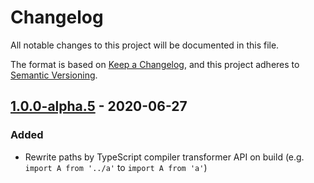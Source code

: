 # Changelog

All notable changes to this project will be documented in this file.

The format is based on [Keep a Changelog](https://keepachangelog.com/en/1.0.0/),
and this project adheres to [Semantic Versioning](https://semver.org/spec/v2.0.0.html).

## [1.0.0-alpha.5] - 2020-06-27

### Added
- Rewrite paths by TypeScript compiler transformer API on build (e.g. `import A from '../a'` to `import A from 'a'`)

[1.0.0-alpha.5]: https://github.com/rocket-hangar/rocket-punch/releases/tag/v1.0.0-alpha.5
[1.0.0-alpha.5]: https://github.com/rocket-hangar/rocket-punch/releases/tag/v1.0.0-alpha.5
